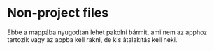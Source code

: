 # Non-project files

Ebbe a mappába nyugodtan lehet pakolni bármit, ami nem az apphoz tartozik vagy az appba kell rakni,
de kis átalakítás kell neki.
